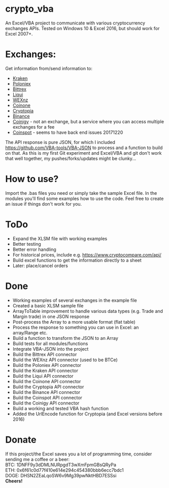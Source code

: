 # crypto_vba
An Excel/VBA project to communicate with various cryptocurrency exchanges APIs. Tested on Windows 10 & Excel 2016, but should work for Excel 2007+.

# Exchanges:
Get information from/send information to:
- [Kraken](https://www.kraken.com/)
- [Poloniex](https://www.poloniex.com/) 
- [Bittrex](https://www.bittrex.com/) 
- [Liqui](https://liqui.io/)
- [WEXnz](https://wex.nz/)
- [Coinone](https://coinone.co.kr/)
- [Cryptopia](https://www.cryptopia.co.nz/)
- [Binance](http://binance.com/)
- [Coinigy](https://www.coinigy.com/) - not an exchange, but a service where you can access multiple exchanges for a fee
- [Coinspot](https://www.coinspot.com.au/) - seems to have back end issues 20171220

The API response is pure JSON, for which I included https://github.com/VBA-tools/VBA-JSON to process and a function to build on that.
As this is my first Git experiment and Excel/VBA and git don't work that well together, my pushes/forks/updates might be clunky...

# How to use?
Import the .bas files you need or simply take the sample Excel file. In the modules you'll find some examples how to use the code. Feel free to create an issue if things don't work for you.

# ToDo
- Expand the XLSM file with working examples
- Better testing
- Better error handling
- For historical prices, include e.g. https://www.cryptocompare.com/api/
- Build excel functions to get the information directly to a sheet
- Later: place/cancel orders

# Done
- Working examples of several exchanges in the example file
- Created a basic XLSM sample file
- ArrayToTable improvement to handle various data types (e.g. Trade and Margin trade) in one JSON response
- Post-process the Array to a more usable format (flat table)
- Process the response to something you can use in Excel: an array/Range etc.
- Build a function to transform the JSON to an Array
- Build tests for all modules/functions
- Integrate VBA-JSON into the project
- Build the Bittrex API connector
- Build the WEXnz API connector (used to be BTCe)
- Build the Poloniex API connector
- Build the Kraken API connector
- Build the Liqui API connector
- Build the Coinone API connector
- Build the Cryptopia API connector
- Build the Binance API connector
- Build the Coinspot API connector
- Build the Coinigy API connector
- Build a working and tested VBA hash function
- Added the UrlEncode function for Cryptopia (and Excel versions before 2016)

# Donate
If this project/the Excel saves you a lot of programming time, consider sending me a coffee or a beer:<br/>
BTC: 1DNFF9y3dDMLNURpgdT3wXmFpmGBsQRyPa <br/>
ETH: 0x6f61c0d77f410e614e294c454380bbb6ecc7bdc1<br/>
DOGE: DHSN2ZEaLqoSW6v9Mg39pwNktHBD7ESSsi <br/>
<b>Cheers!</b>